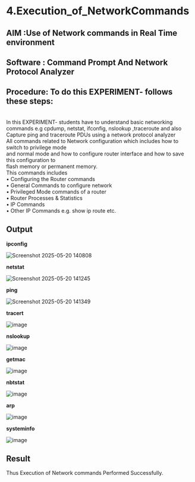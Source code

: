 # 4.Execution_of_NetworkCommands
## AIM :Use of Network commands in Real Time environment
## Software : Command Prompt And Network Protocol Analyzer
## Procedure: To do this EXPERIMENT- follows these steps:
<BR>
In this EXPERIMENT- students have to understand basic networking commands e.g cpdump, netstat, ifconfig, nslookup ,traceroute and also Capture ping and traceroute PDUs using a network protocol analyzer 
<BR>
All commands related to Network configuration which includes how to switch to privilege mode
<BR>
and normal mode and how to configure router interface and how to save this configuration to
<BR>
flash memory or permanent memory.
<BR>
This commands includes
<BR>
• Configuring the Router commands
<BR>
• General Commands to configure network
<BR>
• Privileged Mode commands of a router 
<BR>
• Router Processes & Statistics
<BR>
• IP Commands
<BR>
• Other IP Commands e.g. show ip route etc.
<BR>

## Output

**ipconfig**

![Screenshot 2025-05-20 140808](https://github.com/user-attachments/assets/66fb5aa0-263b-44fb-9c4b-3d410060759d)

**netstat**

![Screenshot 2025-05-20 141245](https://github.com/user-attachments/assets/a00d50d1-83c2-4092-b802-1d5264ae653c)

**ping**

![Screenshot 2025-05-20 141349](https://github.com/user-attachments/assets/ff3ce89b-9804-46cb-bd95-3ba9c58c701e)

**tracert**

![image](https://github.com/user-attachments/assets/8738017b-df65-47d9-9c2f-aa535c40bf40)

**nslookup**

![image](https://github.com/user-attachments/assets/850ff8b7-e54d-4a93-a619-b11865530936)

**getmac**

![image](https://github.com/user-attachments/assets/52f0269e-c810-46ad-bf9b-3cbc254a7948)

**nbtstat**

![image](https://github.com/user-attachments/assets/40bf8a70-1500-4c3c-a264-9b5426c610d8)

**arp**

![image](https://github.com/user-attachments/assets/0a592585-d39b-410d-b33f-f4a2c2c96485)

**systeminfo**

![image](https://github.com/user-attachments/assets/b81b2a8d-ce4f-45ac-a433-ecaa5189e4ee)

## Result
Thus Execution of Network commands Performed Successfully.

